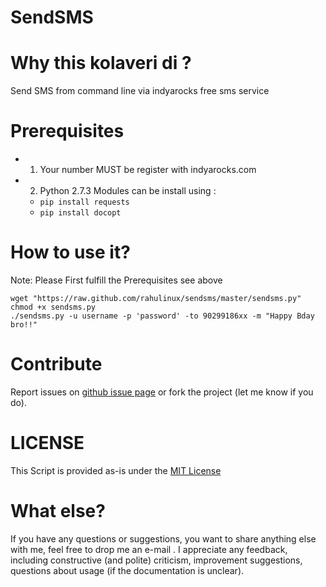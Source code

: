 SendSMS
=======

# Why this kolaveri di ?
Send SMS from command line via indyarocks free sms service 

# Prerequisites
  - 1. Your number MUST be register with  indyarocks.com
  - 2. Python 2.7.3 Modules can be install using :
    - `pip install requests`
    - `pip install docopt`
  
# How to use it?
Note: Please First fulfill the Prerequisites see above 
````
wget "https://raw.github.com/rahulinux/sendsms/master/sendsms.py"
chmod +x sendsms.py
./sendsms.py -u username -p 'password' -to 90299186xx -m "Happy Bday bro!!"
````


# Contribute
Report issues on [github issue page](https://github.com/rahulinux/sendsms/issues) or fork the project (let me know if you do).

# LICENSE 
This Script is provided as-is under the [MIT License](https://github.com/rahulinux/sendsms/blob/master/LICENSE)


# What else? 
If you have any questions or suggestions, you want to share anything else with me, feel free to drop me an e-mail . I appreciate any feedback, including constructive (and polite) criticism, improvement suggestions, questions about usage (if the documentation is unclear).



